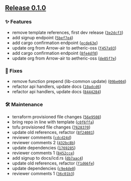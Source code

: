 ## [Release 0.1.0](https://github.com/aetheric-oss/svc-contact/releases/tag/v0.1.0)

### ✨ Features

- remove template references, first dev release ([`3e2dcf3`](https://github.com/aetheric-oss/svc-contact/commit/3e2dcf3a71e18d81d88d4b5c17608575c9bb0e9a))
- add signup endpoint ([`5bef7e4`](https://github.com/aetheric-oss/svc-contact/commit/5bef7e4731653fbea0044688c5afecd3bcdb53c3))
- add cargo confirmation endpoint ([`ecde63e`](https://github.com/aetheric-oss/svc-contact/commit/ecde63eb6db369b18575dc8f3265a116e1af8104))
- update org from Arrow-air to aetheric-oss ([`f457a93`](https://github.com/aetheric-oss/svc-contact/commit/f457a932285c3476f4ff6d675cb424f31c000de5))
- add cargo confirmation endpoint ([`8fe4df0`](https://github.com/aetheric-oss/svc-contact/commit/8fe4df0c302cd5f3ba9e8d1768597b518e38dfd5))
- update org from Arrow-air to aetheric-oss ([`de85f7e`](https://github.com/aetheric-oss/svc-contact/commit/de85f7e8c89633419cdc92c9ee11087ede044e2f))

### 🐛 Fixes

- remove function prepend (lib-common update) ([`09be004`](https://github.com/aetheric-oss/svc-contact/commit/09be0044e50ba3cfffecb466a16a298e071ce4f8))
- refactor api handlers, update docs ([`10adcd6`](https://github.com/aetheric-oss/svc-contact/commit/10adcd695d7a6e6184abbaa3d46a9134f8fd9a4c))
- refactor api handlers, update docs ([`8444284`](https://github.com/aetheric-oss/svc-contact/commit/84442844892143cebcafd17677f9b248f7af4f03))

### 🛠 Maintenance

- terraform provisioned file changes ([`56e9508`](https://github.com/aetheric-oss/svc-contact/commit/56e95089833818b2ddd5fa7204c0d2477a47a546))
- bring repo in line with template ([`c0f6ffa`](https://github.com/aetheric-oss/svc-contact/commit/c0f6ffa5e22a7585b6d4df487825c31f8620ebde))
- tofu provisioned file changes ([`7628370`](https://github.com/aetheric-oss/svc-contact/commit/762837064e4ab29f519d6e56042e1f79ba54db35))
- update old references, refactor ([`8f24081`](https://github.com/aetheric-oss/svc-contact/commit/8f2408107ce696f1fd1ae372b5a18a42e7c76fe1))
- reviewer comments ([`cdcd24d`](https://github.com/aetheric-oss/svc-contact/commit/cdcd24dbe913680d77aec09976a25c07301fa08a))
- reviewer comments 2 ([`432bc8b`](https://github.com/aetheric-oss/svc-contact/commit/432bc8bff9299f1ec612e022209534f2cfd79fc6))
- update dependencies ([`1769285`](https://github.com/aetheric-oss/svc-contact/commit/176928560ff00df224a9b4e95df837ed6b50284f))
- reviewer comments 1 ([`8452cce`](https://github.com/aetheric-oss/svc-contact/commit/8452ccea2f98725604620aa680482696cb76095e))
- add signup to docs/icd.rs ([`db7aac4`](https://github.com/aetheric-oss/svc-contact/commit/db7aac4d2ab0a17eb2ed7ea3c347338d3470ebe3))
- update old references, refactor ([`f1d66fe`](https://github.com/aetheric-oss/svc-contact/commit/f1d66fe42184a2f4779eed15b4ef1102cc393b21))
- update dependencies ([`c9e4de0`](https://github.com/aetheric-oss/svc-contact/commit/c9e4de06fa785fd21af6325e6c94627c40c97f63))
- reviewer comments 1 ([`36c01b3`](https://github.com/aetheric-oss/svc-contact/commit/36c01b3547fed66ab02845a7faeac75377c48bb7))

